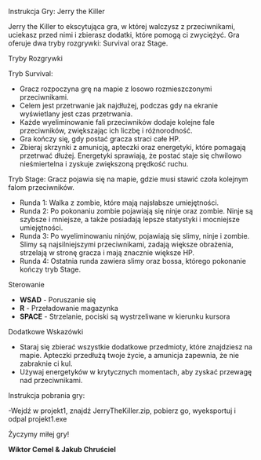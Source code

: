 Instrukcja Gry: Jerry the Killer

Jerry the Killer to ekscytująca gra, w której walczysz z przeciwnikami, uciekasz przed nimi i zbierasz dodatki, które pomogą ci zwyciężyć. Gra oferuje dwa tryby rozgrywki: Survival oraz Stage.

Tryby Rozgrywki

Tryb Survival:
- Gracz rozpoczyna grę na mapie z losowo rozmieszczonymi przeciwnikami.
- Celem jest przetrwanie jak najdłużej, podczas gdy na ekranie wyświetlany jest czas przetrwania.
- Każde wyeliminowanie fali przeciwników dodaje kolejne fale przeciwników, zwiększając ich liczbę i różnorodność.
- Gra kończy się, gdy postać gracza straci całe HP.
- Zbieraj skrzynki z amunicją, apteczki oraz energetyki, które pomagają przetrwać dłużej. Energetyki sprawiają, że postać staje się chwilowo nieśmiertelna i zyskuje zwiększoną prędkość ruchu.

Tryb Stage:
Gracz pojawia się na mapie, gdzie musi stawić czoła kolejnym falom przeciwników.
- Runda 1: Walka z zombie, które mają najsłabsze umiejętności.
- Runda 2: Po pokonaniu zombie pojawiają się ninje oraz zombie. Ninje są szybsze i mniejsze, a także posiadają lepsze statystyki i mocniejsze umiejętności.
- Runda 3: Po wyeliminowaniu ninjów, pojawiają się slimy, ninje i zombie. Slimy są najsilniejszymi przeciwnikami, zadają większe obrażenia, strzelają w stronę gracza i mają znacznie większe HP.
- Runda 4: Ostatnia runda zawiera slimy oraz bossa, którego pokonanie kończy tryb Stage.

Sterowanie

- **WSAD** - Poruszanie się
- **R** - Przeładowanie magazynka
- **SPACE** - Strzelanie, pociski są wystrzeliwane w kierunku kursora

Dodatkowe Wskazówki

- Staraj się zbierać wszystkie dodatkowe przedmioty, które znajdziesz na mapie. Apteczki przedłużą twoje życie, a amunicja zapewnia, że nie zabraknie ci kul.
- Używaj energetyków w krytycznych momentach, aby zyskać przewagę nad przeciwnikami.

Instrukcja pobrania gry:

-Wejdź w projekt1, znajdź JerryTheKiller.zip, pobierz go, wyeksportuj i odpal projekt1.exe

Życzymy miłej gry!

**Wiktor Cemel & Jakub Chruściel**


